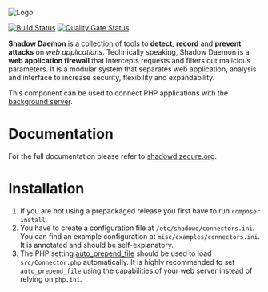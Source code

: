 ![Logo](http://shadowd.zecure.org/img/logo_small.png)

[![Build Status](https://travis-ci.org/zecure/shadowd_php.svg)](https://travis-ci.org/zecure/shadowd_php)
[![Quality Gate Status](https://sonarcloud.io/api/project_badges/measure?project=zecure_shadowd_php&metric=alert_status)](https://sonarcloud.io/dashboard?id=zecure_shadowd_php)

**Shadow Daemon** is a collection of tools to **detect**, **record** and **prevent** **attacks** on *web applications*.
Technically speaking, Shadow Daemon is a **web application firewall** that intercepts requests and filters out malicious parameters.
It is a modular system that separates web application, analysis and interface to increase security, flexibility and expandability.

This component can be used to connect PHP applications with the [background server](https://github.com/zecure/shadowd).

# Documentation
For the full documentation please refer to [shadowd.zecure.org](https://shadowd.zecure.org/).

# Installation
1. If you are not using a prepackaged release you first have to run `composer install`.
2. You have to create a configuration file at `/etc/shadowd/connectors.ini`. You can find an example configuration at `misc/examples/connectors.ini`. It is annotated and should be self-explanatory.
3. The PHP setting [auto_prepend_file](http://php.net/manual/en/ini.core.php#ini.auto-prepend-file) should be used to load `src/Connector.php` automatically.
   It is highly recommended to set `auto_prepend_file` using the capabilities of your web server instead of relying on `php.ini`.
